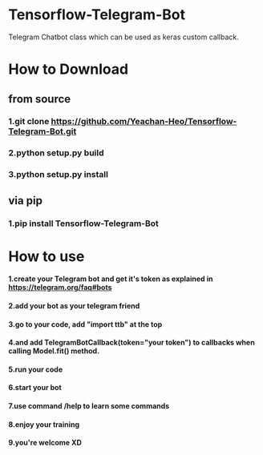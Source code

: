 # Tensorflow-Telegram-Bot
Telegram Chatbot class which can be used as keras custom callback.
# How to Download
## from source
### 1.git clone https://github.com/Yeachan-Heo/Tensorflow-Telegram-Bot.git
### 2.python setup.py build
### 3.python setup.py install
## via pip
### 1.pip install Tensorflow-Telegram-Bot
# How to use
#### 1.create your Telegram bot and get it's token as explained in https://telegram.org/faq#bots  
#### 2.add your bot as your telegram friend  
#### 3.go to your code, add "import ttb" at the top 
#### 4.and add TelegramBotCallback(token="your token") to callbacks when calling Model.fit() method.
#### 5.run your code  
#### 6.start your bot  
#### 7.use command /help to learn some commands  
#### 8.enjoy your training  
#### 9.you're welcome XD  
